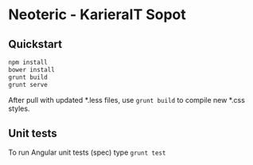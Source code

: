 Neoteric - KarieraIT Sopot
===============

Quickstart
---
```bash
npm install
bower install
grunt build
grunt serve
```

After pull with updated \*.less files, use `grunt build` to compile new *.css styles.


Unit tests
---
To run Angular unit tests (spec) type `grunt test`
